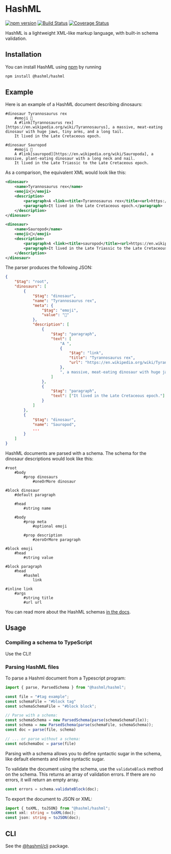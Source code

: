 # HashML
[![npm version](https://badge.fury.io/js/%40hashml%2Fhashml.svg)](https://www.npmjs.com/package/@hashml/hashml)
[![Build Status](https://travis-ci.org/hashml/hashml.svg?branch=master)](https://travis-ci.org/hashml/hashml)
[![Coverage Status](https://coveralls.io/repos/github/hashml/hashml/badge.svg?branch=master)](https://coveralls.io/github/hashml/hashml?branch=master)

HashML is a lightweight XML-like markup language, with built-in schema validation.

## Installation
You can install HashML using [npm](https://www.npmjs.com/) by running

```bash
npm install @hashml/hashml
```

## Example
Here is an example of a HashML document describing dinosaurs:

```
#dinosaur Tyrannosaurus rex
	#emoji 🦖
	A #link[Tyrannosaurus rex][https://en.wikipedia.org/wiki/Tyrannosaurus], a massive, meat-eating dinosaur with huge jaws, tiny arms, and a long tail.
	It lived in the Late Cretaceous epoch.

#dinosaur Sauropod
	#emoji 🦕
	A #link[sauropod][https://en.wikipedia.org/wiki/Sauropoda], a massive, plant-eating dinosaur with a long neck and nail.
	It lived in the Late Triassic to the Late Cretaceous epoch.
```

As a comparison, the equivalent XML would look like this:

```xml
<dinosaur>
	<name>Tyrannosaurus rex</name>
	<emoji>🦖</emoji>
	<description>
		<paragraph>A <link><title>Tyrannosaurus rex</title><url>https://en.wikipedia.org/wiki/Tyrannosaurus</url></link>, a massive, meat-eating dinosaur with huge jaws, tiny arms, and a long tail.</paragraph>
		<paragraph>It lived in the Late Cretaceous epoch.</paragraph>
	</description>
</dinosaur>

<dinosaur>
	<name>Sauropod</name>
	<emoji>🦕</emoji>
	<description>
		<paragraph>A <link><title>sauropod</title><url>https://en.wikipedia.org/wiki/Sauropoda</url></link>, a massive, plant-eating dinosaur with a long neck and nail.</paragraph>
		<paragraph>It lived in the Late Triassic to the Late Cretaceous epoch.</paragraph>
	</description>
</dinosaur>
```

The parser produces the following JSON:

```json
{
    "$tag": "root",
    "dinosaurs": [
        {
            "$tag": "dinosaur",
            "name": "Tyrannosaurus rex",
            "meta": {
                "$tag": "emoji",
                "value": "🦖"
            },
            "description": [
                {
                    "$tag": "paragraph",
                    "text": [
                        "A ",
                        {
                            "$tag": "link",
                            "title": "Tyrannosaurus rex",
                            "url": "https://en.wikipedia.org/wiki/Tyrannosaurus"
                        },
                        ", a massive, meat-eating dinosaur with huge jaws, tiny arms, and a long tail."
                    ]
                },
                {
                    "$tag": "paragraph",
                    "text": ["It lived in the Late Cretaceous epoch."]
                }
            ]
        },
        {
            "$tag": "dinosaur",
			"name": "Sauropod",
			...
        }
    ]
}
```

HashML documents are parsed with a schema. The schema for the dinosaur descriptions would look like this:

```
#root
	#body
		#prop dinosaurs
			#oneOrMore dinosaur

#block dinosaur
	#default paragraph

	#head
		#string name

	#body
		#prop meta
			#optional emoji
		
		#prop description
			#zeroOrMore paragraph

#block emoji
	#head
		#string value

#block paragraph
	#head
		#hashml
			link

#inline link
	#args
		#string title
		#url url

```


You can read more about the HashML schemas [in the docs](docs/README.md).

## Usage
### Compiling a schema to TypeScript
Use the CLI!

### Parsing HashML files
To parse a Hashml document from a Typescript program:

```typescript
import { parse, ParsedSchema } from "@hashml/hashml";

const file = "#tag example";
const schemaFile = "#block tag"
const schemaSchemaFile = "#block block";

// Parse with a schema:
const schemaSchema = new ParsedSchema(parse(schemaSchemaFile));
const schema = new ParsedSchema(parse(schemaFile, schemaSchema));
const doc = parse(file, schema)

// ... or parse without a schema:
const noSchemaDoc = parse(file)
```

Parsing with a schema allows you to define syntactic sugar in the schema, like default elements and inline syntactic sugar.

To validate the document using the schema, use the `validateBlock` method on the schema. This returns an array of validation errors. If there are no errors, it will return an empty array.

```typescript
const errors = schema.validateBlock(doc);
```

To export the document to JSON or XML:

```typescript
import { toXML, toJSON} from "@hashml/hashml";
const xml: string = toXML(doc);
const json: string = toJSON(doc);
```

## CLI
See the [@hashml/cli](https://www.npmjs.com/package/@hashml/cli) package.
